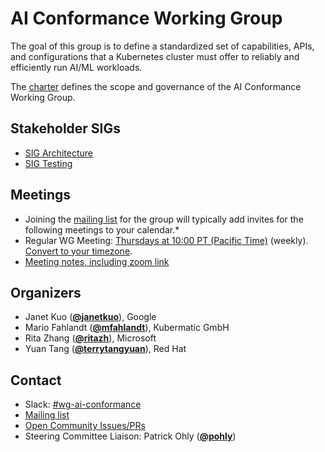 <!---
This is an autogenerated file!

Please do not edit this file directly, but instead make changes to the
sigs.yaml file in the project root.

To understand how this file is generated, see https://git.k8s.io/community/generator/README.md
--->
# AI Conformance Working Group

The goal of this group is to define a standardized set of capabilities,  APIs, and configurations that a Kubernetes cluster must offer to reliably and efficiently run AI/ML workloads.

The [charter](charter.md) defines the scope and governance of the AI Conformance Working Group.

## Stakeholder SIGs
* [SIG Architecture](/sig-architecture)
* [SIG Testing](/sig-testing)

## Meetings
* Joining the [mailing list](https://groups.google.com/a/kubernetes.io/g/wg-ai-conformance) for the group will typically add invites for the following meetings to your calendar.*
* Regular WG Meeting: [Thursdays at 10:00 PT (Pacific Time)]() (weekly). [Convert to your timezone](http://www.thetimezoneconverter.com/?t=10%3A00&tz=PT%20%28Pacific%20Time%29).
* [Meeting notes, including zoom link](https://docs.google.com/document/d/1qlW1LkibOoiMio-hbJucRjOYeKT8mNaQ4awwzf0bi8M/)

## Organizers

* Janet Kuo (**[@janetkuo](https://github.com/janetkuo)**), Google
* Mario Fahlandt (**[@mfahlandt](https://github.com/mfahlandt)**), Kubermatic GmbH
* Rita Zhang (**[@ritazh](https://github.com/ritazh)**), Microsoft
* Yuan Tang (**[@terrytangyuan](https://github.com/terrytangyuan)**), Red Hat

## Contact
- Slack: [#wg-ai-conformance](https://kubernetes.slack.com/messages/wg-ai-conformance)
- [Mailing list](https://groups.google.com/a/kubernetes.io/g/wg-ai-conformance)
- [Open Community Issues/PRs](https://github.com/kubernetes/community/labels/wg%2Fai-conformance)
- Steering Committee Liaison: Patrick Ohly (**[@pohly](https://github.com/pohly)**)
<!-- BEGIN CUSTOM CONTENT -->

<!-- END CUSTOM CONTENT -->
